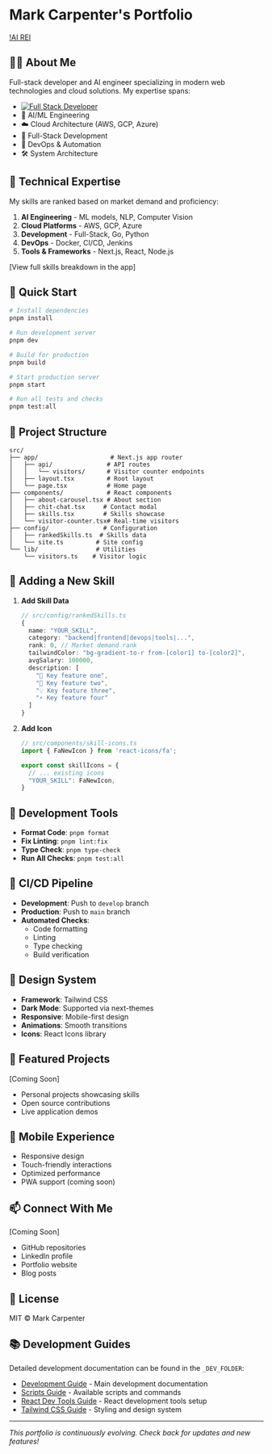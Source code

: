 # Mark Carpenter's Portfolio

[!AI REI](https://github.com/THE-AI-REAL-ESTATE-INVESTOR/portfolio/blob/main/portfolio/public/airei.jpg?raw=true)

## 👨‍💻 About Me

Full-stack developer and AI engineer specializing in modern web technologies and cloud solutions. My expertise spans:

-  [![Full Stack Developer](https://marks-portfolio-69eq.onrender.com/image.png)](https://marks-portfolio-69eq.onrender.com)
- 🤖 AI/ML Engineering
- ☁️ Cloud Architecture (AWS, GCP, Azure)
- 🚀 Full-Stack Development
- 🔄 DevOps & Automation
- 🛠️ System Architecture

## 🎯 Technical Expertise

My skills are ranked based on market demand and proficiency:

1. **AI Engineering** - ML models, NLP, Computer Vision
2. **Cloud Platforms** - AWS, GCP, Azure
3. **Development** - Full-Stack, Go, Python
4. **DevOps** - Docker, CI/CD, Jenkins
5. **Tools & Frameworks** - Next.js, React, Node.js

[View full skills breakdown in the app]

## 🚀 Quick Start

```bash
# Install dependencies
pnpm install

# Run development server
pnpm dev

# Build for production
pnpm build

# Start production server
pnpm start

# Run all tests and checks
pnpm test:all
```

## 📁 Project Structure

```
src/
├── app/                    # Next.js app router
│   ├── api/               # API routes
│   │   └── visitors/      # Visitor counter endpoints
│   ├── layout.tsx         # Root layout
│   └── page.tsx           # Home page
├── components/            # React components
│   ├── about-carousel.tsx # About section
│   ├── chit-chat.tsx     # Contact modal
│   ├── skills.tsx        # Skills showcase
│   └── visitor-counter.tsx# Real-time visitors
├── config/               # Configuration
│   ├── rankedSkills.ts  # Skills data
│   └── site.ts         # Site config
└── lib/                # Utilities
    └── visitors.ts    # Visitor logic
```

## 🔧 Adding a New Skill

1. **Add Skill Data**
   ```typescript
   // src/config/rankedSkills.ts
   {
     name: "YOUR_SKILL",
     category: "backend|frontend|devops|tools|...",
     rank: 0, // Market demand rank
     tailwindColor: "bg-gradient-to-r from-[color1] to-[color2]",
     avgSalary: 100000,
     description: [
       "🔹 Key feature one",
       "🔸 Key feature two",
       "💡 Key feature three",
       "⚡ Key feature four"
     ]
   }
   ```

2. **Add Icon**
   ```typescript
   // src/components/skill-icons.ts
   import { FaNewIcon } from 'react-icons/fa';
   
   export const skillIcons = {
     // ... existing icons
     "YOUR_SKILL": FaNewIcon,
   }
   ```

## 🧪 Development Tools

- **Format Code**: `pnpm format`
- **Fix Linting**: `pnpm lint:fix`
- **Type Check**: `pnpm type-check`
- **Run All Checks**: `pnpm test:all`

## 🔄 CI/CD Pipeline

- **Development**: Push to `develop` branch
- **Production**: Push to `main` branch
- **Automated Checks**:
  - Code formatting
  - Linting
  - Type checking
  - Build verification

## 🎨 Design System

- **Framework**: Tailwind CSS
- **Dark Mode**: Supported via next-themes
- **Responsive**: Mobile-first design
- **Animations**: Smooth transitions
- **Icons**: React Icons library

## 🚀 Featured Projects

[Coming Soon]
- Personal projects showcasing skills
- Open source contributions
- Live application demos

## 📱 Mobile Experience

- Responsive design
- Touch-friendly interactions
- Optimized performance
- PWA support (coming soon)

## 📫 Connect With Me

[Coming Soon]
- GitHub repositories
- LinkedIn profile
- Portfolio website
- Blog posts

## 📄 License

MIT © Mark Carpenter

## 📚 Development Guides

Detailed development documentation can be found in the `_DEV_FOLDER`:

- [Development Guide](./_DEV_FOLDER/_DEV_MARK.md) - Main development documentation
- [Scripts Guide](./_DEV_FOLDER/scripts.md) - Available scripts and commands
- [React Dev Tools Guide](./_DEV_FOLDER/react-dev-tools-guide.md) - React development tools setup
- [Tailwind CSS Guide](./_DEV_FOLDER/tailwind-css.md) - Styling and design system

---
*This portfolio is continuously evolving. Check back for updates and new features!*
